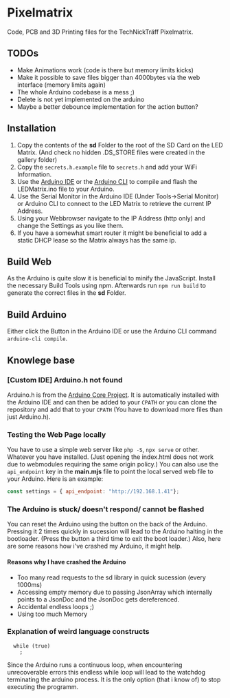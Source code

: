 # Pixelmatrix
Code, PCB and 3D Printing files for the TechNickTräff Pixelmatrix.

## TODOs
- Make Animations work (code is there but memory limits kicks)
- Make it possible to save files bigger than 4000bytes via the web interface (memory limits again)
- The whole Arduino codebase is a mess ;)
- Delete is not yet implemented on the arduino
- Maybe a better debounce implementation for the action button?

## Installation
1. Copy the contents of the __sd__ Folder to the root of the SD Card on the LED Matrix. (And check no hidden .DS_STORE files were created in the gallery folder)
2. Copy the `secrets.h.example` file to `secrets.h` and add your WiFi Information.
3. Use the [Arduino IDE](https://www.arduino.cc/en/software) or the [Arduino CLI](https://www.arduino.cc/pro/software-pro-cli/) to compile and flash the LEDMatrix.ino file to your Arduino.
4. Use the Serial Monitor in the Arduino IDE (Under Tools->Serial Monitor) or Arduino CLI to connect to the LED Matrix to retrieve the current IP Address.
5. Using your Webbrowser navigate to the IP Address (http only) and change the Settings as you like them.
6. If you have a somewhat smart router it might be beneficial to add a static DHCP lease so the Matrix always has the same ip.

## Build Web
As the Arduino is quite slow it is beneficial to minify the JavaScript.
Install the necessary Build Tools using npm.
Afterwards run `npm run build` to generate the correct files in the __sd__ Folder.

## Build Arduino
Either click the Button in the Arduino IDE or use the Arduino CLI command `arduino-cli compile`.

## Knowlege base
### [Custom IDE] Arduino.h not found
Arduino.h is from the [Arduino Core Project](https://github.com/arduino/ArduinoCore-avr/blob/master/cores/arduino/Arduino.h).
It is automatically installed with the Arduino IDE and can then be added to your `CPATH` or you can clone the repository and add that to your `CPATH` (You have to download more files than just Arduino.h).

### Testing the Web Page locally
You have to use a simple web server like `php -S`, `npx serve` or other. Whatever you have installed. (Just opening the index.html does not work due to webmodules requiring the same origin policy.)
You can also use the `api_endpoint` key in the __main.mjs__ file to point the local served web file to your Arduino. Here is an example:
```js
const settings = { api_endpoint: "http://192.168.1.41"};
```

### The Arduino is stuck/ doesn't respond/ cannot be flashed
You can reset the Arduino using the button on the back of the Arduino. Pressing it 2 times quickly in sucession will lead to the Arduino halting in the bootloader. (Press the button a third time to exit the boot loader.)
Also, here are some reasons how i've crashed my Arduino, it might help.

#### Reasons why I have crashed the Arduino
- Too many read requests to the sd library in quick sucession (every 1000ms)
- Accessing empty memory due to passing JsonArray which internally points to a JsonDoc and the JsonDoc gets dereferenced.
- Accidental endless loops ;)
- Using too much Memory

### Explanation of weird language constructs
```
  while (true)
    ;
```

Since the Arduino runs a continuous loop, when encountering unrecoverable errors this endless while loop will lead to the watchdog terminating the arduino process.
It is the only option (that i know of) to stop executing the programm.
